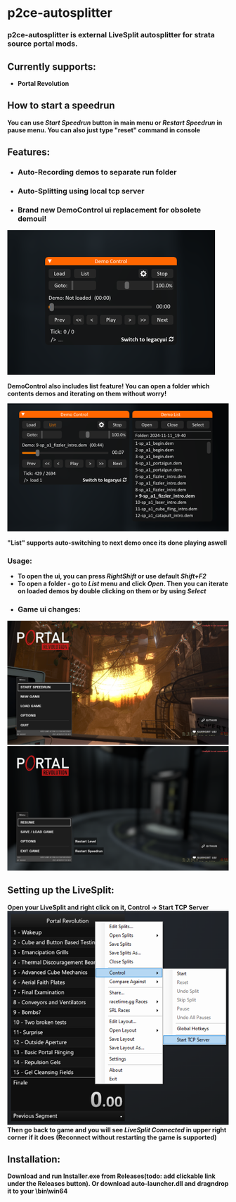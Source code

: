 # p2ce-autosplitter
### p2ce-autosplitter is external LiveSplit autosplitter for strata source portal mods.

## **Currently supports:**
- **Portal Revolution**

## **How to start a speedrun**
**You can use *Start Speedrun* button in main menu or *Restart Speedrun* in pause menu. You can also just type "reset" command in console**

## Features:
- ### **Auto-Recording demos to separate run folder**
- ### **Auto-Splitting using local tcp server**
- ### **Brand new DemoControl ui replacement for obsolete demoui!**
![img](images/democontrol_preview.png)

**DemoControl also includes list feature! You can open a folder which contents demos and iterating on them without worry!**

![img](images/democontrol_list_preview.png)

**"List" supports auto-switching to next demo once its done playing aswell**
### Usage:
- **To open the ui, you can press *RightShift* or use default *Shift+F2***
- **To open a folder - go to *List* menu and click *Open*. Then you can iterate on loaded demos by double clicking on them or by using *Select***
- ### **Game ui changes:**
![img](images/mainmenu_ui_preview.png)
![img](images/mainmenu_ui_preview2.png)
## Setting up the LiveSplit:
**Open your LiveSplit and right click on it, Control -> Start TCP Server**
![img](images/livesplit_setup.png)
**Then go back to game and you will see *LiveSplit Connected* in upper right corner if it does (Reconnect without restarting the game is supported)**
## Installation:
**Download and run Installer.exe from Releases(todo: add clickable link under the Releases button). Or download auto-launcher.dll and dragndrop it to your \bin\win64**
